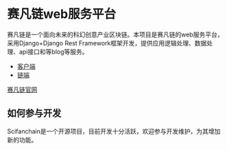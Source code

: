 # 赛凡链web服务平台

赛凡链是一个面向未来的科幻创意产业区块链。本项目是赛凡链的web服务平台，采用Django+Django Rest Framework框架开发，提供应用逻辑处理、数据处理、api接口和等blog等服务。

- [客户端](https://github.com:scifanchain/client)
- [链端](https://github.com:scifanchain/node)

[赛凡链官网](https://scifanchan.com)

## 如何参与开发

Scifanchain是一个开源项目，目前开发十分活跃，欢迎参与开发维护，为其增加新的功能。